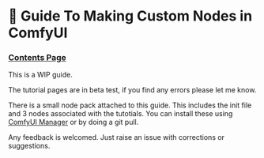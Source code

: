 # 🧩 Guide To Making Custom Nodes in ComfyUI 

### [Contents Page](https://github.com/Suzie1/ComfyUI_Guide_To_Making_Custom_Nodes/wiki)

This is a WIP guide.

The tutorial pages are in beta test, if you find any errors please let me know.

There is a small node pack attached to this guide. This includes the init file and 3 nodes associated with the tutotials. You can install these using [ComfyUI Manager](https://github.com/ltdrdata/ComfyUI-Manager) or by doing a git pull.

Any feedback is welcomed. Just raise an issue with corrections or suggestions.



